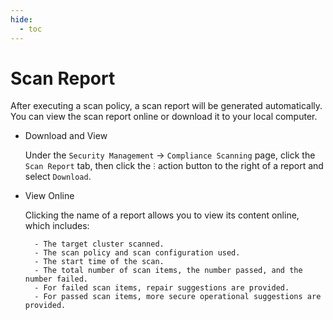 ```yaml
---
hide:
  - toc
---
```


# Scan Report

After executing a scan policy, a scan report will be generated automatically. You can view the scan report online or download it to your local computer.

- Download and View

    Under the `Security Management` -> `Compliance Scanning` page, click the `Scan Report` tab, then click the `ⵗ` action button to the right of a report and select `Download`.

    

- View Online

    Clicking the name of a report allows you to view its content online, which includes:

        - The target cluster scanned.
        - The scan policy and scan configuration used.
        - The start time of the scan.
        - The total number of scan items, the number passed, and the number failed.
        - For failed scan items, repair suggestions are provided.
        - For passed scan items, more secure operational suggestions are provided.

    
